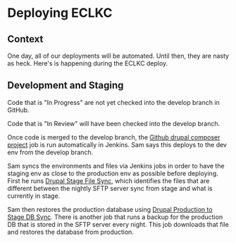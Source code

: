 # Deploying ECLKC

## Context

One day, all of our deployments will be automated. Until then, they are nasty as heck.
Here's is happening during the ECLKC deploy.

## Development and Staging

Code that is "In Progress" are not yet checked into the develop branch in GitHub.

Code that is "In Review" will have been checked into the develop branch.

Once code is merged to the develop branch, the [Github drupal composer project](https://jenkins.eclkc.info/view/Drupal/job/GitHub-drupal-composer-project/) job is run automatically in Jenkins. Sam says this deploys to the dev env from the develop branch.

Sam syncs the environments and files via Jenkins jobs in order to have the staging env as close to the production env as possible before deploying. First he runs [Drupal Stage File Sync](https://jenkins.eclkc.info/job/Drupal%20Stage%20File%20Sync/), which identifies the files that are different between the nightly SFTP server sync from stage and what is currently in stage.

Sam then restores the production database using [Drupal Production to Stage DB Sync](https://jenkins.eclkc.info/job/Drupal%20Production%20to%20Stage%20DB%20Sync/). There is another job that runs a backup for the production DB that is stored in the SFTP server every night. This job downloads that file and restores the database from production.
